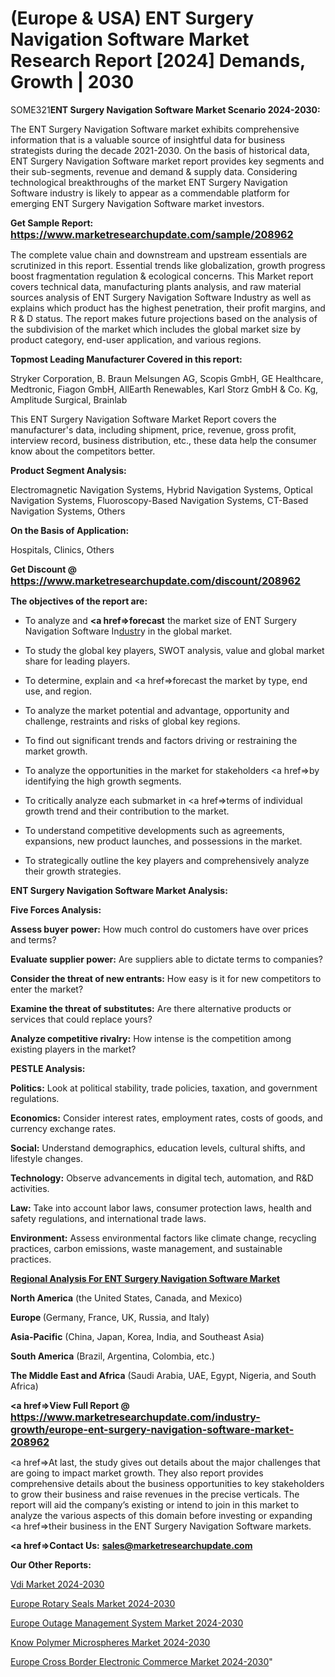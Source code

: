 # (Europe & USA) ENT Surgery Navigation Software Market Research Report [2024] Demands, Growth | 2030

SOME321<strong>ENT Surgery Navigation Software Market Scenario 2024-2030:</strong>

The ENT Surgery Navigation Software market exhibits comprehensive information that is a valuable source of insightful data for business strategists during the decade 2021-2030. On the basis of historical data, ENT Surgery Navigation Software market report provides key segments and their sub-segments, revenue and demand &amp; supply data. Considering technological breakthroughs of the market ENT Surgery Navigation Software industry is likely to appear as a commendable platform for emerging ENT Surgery Navigation Software market investors.

<strong>Get Sample Report: <a href=https://www.marketresearchupdate.com/sample/208962><font size=3 color=#0000ff>https://www.marketresearchupdate.com/sample/208962</font></a></strong>

The complete value chain and downstream and upstream essentials are scrutinized in this report. Essential trends like globalization, growth progress boost fragmentation regulation &amp; ecological concerns. This Market report covers technical data, manufacturing plants analysis, and raw material sources analysis of ENT Surgery Navigation Software Industry as well as explains which product has the highest penetration, their profit margins, and R & D status. The report makes future projections based on the analysis of the subdivision of the market which includes the global market size by product category, end-user application, and various regions.

<strong>Topmost Leading Manufacturer Covered in this report:</strong>

Stryker Corporation, B. Braun Melsungen AG, Scopis GmbH, GE Healthcare, Medtronic, Fiagon GmbH, AllEarth Renewables, Karl Storz GmbH & Co. Kg, Amplitude Surgical, Brainlab

This ENT Surgery Navigation Software Market Report covers the manufacturer's data, including shipment, price, revenue, gross profit, interview record, business distribution, etc., these data help the consumer know about the competitors better.

<strong>Product Segment Analysis: </strong>

Electromagnetic Navigation Systems, Hybrid Navigation Systems, Optical Navigation Systems, Fluoroscopy-Based Navigation Systems, CT-Based Navigation Systems, Others

<strong>On the Basis of Application:</strong>

Hospitals, Clinics, Others

<strong>Get Discount @ <a href=https://www.marketresearchupdate.com/discount/208962><font size=3 color=#0000ff>https://www.marketresearchupdate.com/discount/208962</font></a></strong>

<strong><b>The objectives of the report are:</b></strong>

- To analyze and <strong><a href=><strong>forecast</strong></a></strong> the market size of ENT Surgery Navigation Software In<a href=ASDF991299>dustr</a>y in the global market.

- To study the global key players, SWOT analysis, value and global market share for leading players.

- To determine, explain and <a href=>forecast</a> the market by type, end use, and region.

- To analyze the market potential and advantage, opportunity and challenge, restraints and risks of global key regions.

- To find out significant trends and factors driving or restraining the market growth.

- To analyze the opportunities in the market for stakeholders <a href=>by</a> identifying the high growth segments.

- To critically analyze each submarket in <a href=>terms</a> of individual growth trend and their contribution to the market.

- To understand competitive developments such as agreements, expansions, new product launches, and possessions in the market.

- To strategically outline the key players and comprehensively analyze their growth strategies.

<strong>ENT Surgery Navigation Software Market Analysis:</strong>

<strong>Five Forces Analysis:</strong>

<strong>Assess buyer power:</strong> How much control do customers have over prices and terms?

<strong>Evaluate supplier power:</strong> Are suppliers able to dictate terms to companies?

<strong>Consider the threat of new entrants:</strong> How easy is it for new competitors to enter the market?

<strong>Examine the threat of substitutes:</strong> Are there alternative products or services that could replace yours?

<strong>Analyze competitive rivalry:</strong> How intense is the competition among existing players in the market?

<strong>PESTLE Analysis:</strong>

<strong>Politics:</strong> Look at political stability, trade policies, taxation, and government regulations.

<strong>Economics:</strong> Consider interest rates, employment rates, costs of goods, and currency exchange rates.

<strong>Social:</strong> Understand demographics, education levels, cultural shifts, and lifestyle changes.

<strong>Technology:</strong> Observe advancements in digital tech, automation, and R&D activities.

<strong>Law:</strong> Take into account labor laws, consumer protection laws, health and safety regulations, and international trade laws.

<strong>Environment:</strong> Assess environmental factors like climate change, recycling practices, carbon emissions, waste management, and sustainable practices.

<strong><u><b>Regional Analysis For ENT Surgery Navigation Software Market</b></u></strong>

<strong><b>North America</b></strong> (the United States, Canada, and Mexico)

<strong><b>Europe </b></strong>(Germany, France, UK, Russia, and Italy)

<strong><b>Asia-Pacific</b></strong> (China, Japan, Korea, India, and Southeast Asia)

<strong><b>South America</b></strong> (Brazil, Argentina, Colombia, etc.)

<strong><b>The Middle East and Africa</b></strong> (Saudi Arabia, UAE, Egypt, Nigeria, and South Africa)

<strong><a href=>View Full Report</a> @ <a href=https://www.marketresearchupdate.com/industry-growth/europe-ent-surgery-navigation-software-market-208962><font size=3 color=#0000ff>https://www.marketresearchupdate.com/industry-growth/europe-ent-surgery-navigation-software-market-208962</font></a></strong>

<a href=>At last,</a> the study gives out details about the major challenges that are going to impact market growth. They also report provides comprehensive details about the business opportunities to key stakeholders to grow their business and raise revenues in the precise verticals. The report will aid the company’s existing or intend to join in this market to analyze the various aspects of this domain before investing or expanding <a href=>their</a> business in the ENT Surgery Navigation Software markets.

<strong><a href=>Contact Us:</a></strong>
<strong>sales@marketresearchupdate.com</strong>

<strong>Our Other Reports:</strong>

<a href=https://www.linkedin.com/pulse/vdi-market-research-report-reveals>Vdi Market 2024-2030</a>

<a href=https://www.linkedin.com/pulse/europe-rotary-seals-market-analysis-segment>Europe Rotary Seals Market 2024-2030</a>

<a href=https://www.linkedin.com/pulse/europe-outage-management-system-market-iiclc/>Europe Outage Management System Market 2024-2030</a>

<a href=https://www.linkedin.com/pulse/know-polymer-microspheres-market-recent-configuration-u9bwc/>Know Polymer Microspheres Market 2024-2030</a>

<a href=https://www.linkedin.com/pulse/europe-cross-border-electronic-commerce-market-2023-zmt6c/>Europe Cross Border Electronic Commerce Market 2024-2030</a>"
